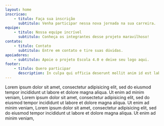 ```yaml
---
layout: home
inscricao:
    - titulo: Faça sua inscrição
      subtitulo: Venha participar nessa nova jornada na sua carreira.
equipe:
    - titulo: Nossa equipe incrível
      subtitulo: Conheça os integrantes desse projeto maravilhoso!
contato:
    - titulo: Contato 
      subtitulo: Entre em contato e tire suas dúvidas. 
apoiadores:
    - subtitulo: Apoie o projeto Escola 4.0 e deixe seu logo aqui.
footer:
    - titulo: Quero participar 
      description: In culpa qui officia deserunt mollit anim id est laborum.
---
```


Lorem ipsum dolor sit amet, consectetur 
adipisicing elit, sed do eiusmod tempor incididunt 
ut labore et dolore magna aliqua. Ut enim ad minim veniam,
Lorem ipsum dolor sit amet, consectetur 
adipisicing elit, sed do eiusmod tempor incididunt 
ut labore et dolore magna aliqua. Ut enim ad minim veniam,
Lorem ipsum dolor sit amet, consectetur 
adipisicing elit, sed do eiusmod tempor incididunt 
ut labore et dolore magna aliqua. Ut enim ad minim veniam, 

